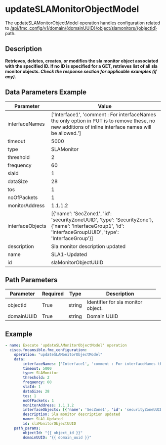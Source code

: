 # updateSLAMonitorObjectModel

The updateSLAMonitorObjectModel operation handles configuration related to [/api/fmc_config/v1/domain/{domainUUID}/object/slamonitors/{objectId}](/paths//api/fmc_config/v1/domain/{domain_uuid}/object/slamonitors/{object_id}.md) path.&nbsp;
## Description
**Retrieves, deletes, creates, or modifies the sla monitor object associated with the specified ID. If no ID is specified for a GET, retrieves list of all sla monitor objects. _Check the response section for applicable examples (if any)._**

## Data Parameters Example
| Parameter | Value |
| --------- | -------- |
| interfaceNames | ['Interface1', 'comment : For interfaceNames the only option in PUT is to remove these, no new additions of inline interface names will be allowed.'] |
| timeout | 5000 |
| type | SLAMonitor |
| threshold | 2 |
| frequency | 60 |
| slaId | 1 |
| dataSize | 28 |
| tos | 1 |
| noOfPackets | 1 |
| monitorAddress | 1.1.1.2 |
| interfaceObjects | [{'name': 'SecZone1', 'id': 'securityZoneUUID', 'type': 'SecurityZone'}, {'name': 'InterfaceGroup1', 'id': 'interfaceGroupUUID', 'type': 'InterfaceGroup'}] |
| description | Sla monitor description updated |
| name | SLA1-Updated |
| id | slaMonitorObjectUUID |

## Path Parameters
| Parameter | Required | Type | Description |
| --------- | -------- | ---- | ----------- |
| objectId | True | string <td colspan=3> Identifier for sla monitor object. |
| domainUUID | True | string <td colspan=3> Domain UUID |

## Example
```yaml
- name: Execute 'updateSLAMonitorObjectModel' operation
  cisco.fmcansible.fmc_configuration:
    operation: "updateSLAMonitorObjectModel"
    data:
        interfaceNames: ['Interface1', 'comment : For interfaceNames the only option in PUT is to remove these, no new additions of inline interface names will be allowed.']
        timeout: 5000
        type: SLAMonitor
        threshold: 2
        frequency: 60
        slaId: 1
        dataSize: 28
        tos: 1
        noOfPackets: 1
        monitorAddress: 1.1.1.2
        interfaceObjects: [{'name': 'SecZone1', 'id': 'securityZoneUUID', 'type': 'SecurityZone'}, {'name': 'InterfaceGroup1', 'id': 'interfaceGroupUUID', 'type': 'InterfaceGroup'}]
        description: Sla monitor description updated
        name: SLA1-Updated
        id: slaMonitorObjectUUID
    path_params:
        objectId: "{{ object_id }}"
        domainUUID: "{{ domain_uuid }}"

```